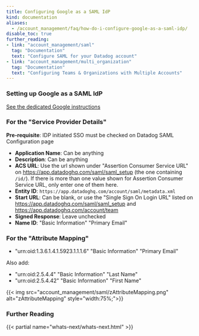 ```yaml
---
title: Configuring Google as a SAML IdP
kind: documentation
aliases:
  - /account_management/faq/how-do-i-configure-google-as-a-saml-idp/
disable_toc: true
further_reading:
- link: "account_management/saml"
  tag: "Documentation"
  text: "Configure SAML for your Datadog account"
- link: "account_management/multi_organization"
  tag: "Documentation"
  text: "Configuring Teams & Organizations with Multiple Accounts"
---
```


### Setting up Google as a SAML IdP

[See the dedicated Google instructions][1]

### For the "Service Provider Details"

**Pre-requisite**: IDP initiated SSO must be checked on Datadog SAML Configuration page

* **Application Name**: Can be anything
* **Description**: Can be anything
* **ACS URL**: Use the url shown under "Assertion Consumer Service URL" on https://app.datadoghq.com/saml/saml_setup (the one containing `/id/`). If there is more than one value shown for Assertion Consumer Service URL, only enter one of them here.
* **Entity ID**:  `https://app.datadoghq.com/account/saml/metadata.xml`
* **Start URL**: Can be blank, or use the "Single Sign On Login URL" listed on https://app.datadoghq.com/saml/saml_setup and https://app.datadoghq.com/account/team
* **Signed Response**: Leave unchecked
* **Name ID**: "Basic Information" "Primary Email"

### For the "Attribute Mapping"

* "urn:oid:1.3.6.1.4.1.5923.1.1.1.6" "Basic Information" "Primary Email"

Also add:

* "urn:oid:2.5.4.4" "Basic Information" "Last Name"
* "urn:oid:2.5.4.42" "Basic Information" "First Name"

{{< img src="account_management/saml/zAttributeMapping.png" alt="zAttributeMapping"  style="width:75%;">}}

### Further Reading

{{< partial name="whats-next/whats-next.html" >}}

[1]: https://support.google.com/a/answer/7553768
